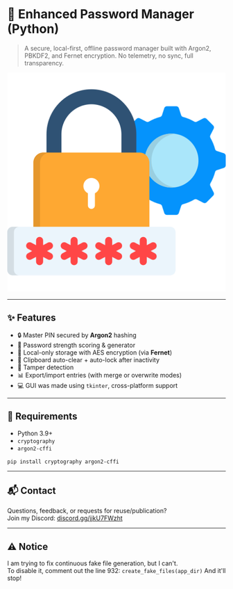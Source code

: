 # 🔐 Enhanced Password Manager (Python)

> A secure, local-first, offline password manager built with Argon2, PBKDF2, and Fernet encryption. No telemetry, no sync, full transparency.

![Preview](https://github.com/AndriiYT/Enhanced-Password-Manager/blob/main/password-manager.png)

---

## ✨ Features

- 🔒 Master PIN secured by **Argon2** hashing
- 🧠 Password strength scoring & generator
- 📁 Local-only storage with AES encryption (via **Fernet**)
- 🧼 Clipboard auto-clear + auto-lock after inactivity
- 🧱 Tamper detection
- 📊 Export/import entries (with merge or overwrite modes)
- 💻 GUI was made using `tkinter`, cross-platform support

---

## 🔧 Requirements

- Python 3.9+
- `cryptography`
- `argon2-cffi`

```bash
pip install cryptography argon2-cffi
```

---

## 📬 Contact

Questions, feedback, or requests for reuse/publication?  
Join my Discord: [discord.gg/jjkU7FWzht](https://discord.gg/jjkU7FWzht)

---

## ⚠️ Notice

I am trying to fix continuous fake file generation, but I can't.  
To disable it, comment out the line 932: `create_fake_files(app_dir)`
And it'll stop!
